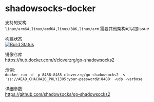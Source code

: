 # shadowsocks-docker

支持的架构  
`linux/arm64,linux/amd64,linux/386,linux/arm` 需要其他架构可以提issue

构建状态   
[![Build Status](https://drone.jeongen.com/api/badges/cloverzrg/shadowsocks-docker/status.svg)](https://drone.jeongen.com/cloverzrg/shadowsocks-docker)

镜像仓库  
https://hub.docker.com/r/cloverzrg/go-shadowsocks2

示例:  
`docker run -d -p 8488:8488 cloverzrg/go-shadowsocks2 -s 'ss://AEAD_CHACHA20_POLY1305:your-password@:8488' -udp -verbose`

详细参数  
https://github.com/shadowsocks/go-shadowsocks2
